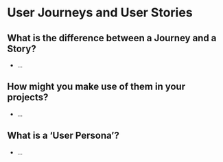 # User Journeys and User Stories

## What is the difference between a Journey and a Story?

- ...

## How might you make use of them in your projects?

- ...

## What is a ‘User Persona’?

- ...

